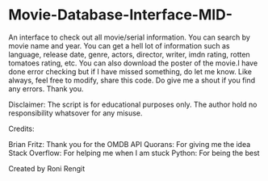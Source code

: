 # Movie-Database-Interface-MID-
An interface to check out all movie/serial information. You can search by movie name and year. You can get a hell lot of information
such as language, release date, genre, actors, director, writer, imdn rating, rotten tomatoes rating, etc. You can also download
the poster of the movie.I have done error checking but if I have missed something, do let me know. 
Like always, feel free to modify, share this code. Do give me a shout if you find any errors. Thank you.

Disclaimer: The script is for educational purposes only. The author hold no responsibility whatsover for any misuse.

Credits:

Brian Fritz: Thank you for the OMDB API
Quorans: For giving me the idea
Stack Overflow: For helping me when I am stuck
Python: For being the best

Created by Roni Rengit
